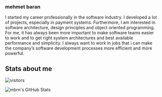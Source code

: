 ### mehmet baran

I started my career professionally in the software industry. I developed a lot of projects, especially in payment systems. Furthermore, I am interested in software architecture, design principles and object oriented programming. For me, it has always been more important to make software teams easier to work and to get right system architectures and best available performance and simplicity. I always want to work in jobs that i can make the company’s software development processes more efficient and more powerful.

## Stats about me

![visitors](https://img.shields.io/badge/dynamic/json?color=informational&label=visitor%20count&query=value&url=https%3A%2F%2Fapi.countapi.xyz%2Fhit%2Fmbrn.mbrn%2Freadme)

![mbrn's GitHub Stats](https://github-readme-stats.vercel.app/api?username=mbrn&show_icons=true)

<!--
**mbrn/mbrn** is a ✨ _special_ ✨ repository because its `README.md` (this file) appears on your GitHub profile.

Here are some ideas to get you started:

- 🔭 I’m currently working on ...
- 🌱 I’m currently learning ...
- 👯 I’m looking to collaborate on ...
- 🤔 I’m looking for help with ...
- 💬 Ask me about ...
- 📫 How to reach me: ...
- 😄 Pronouns: ...
- ⚡ Fun fact: ...
-->
